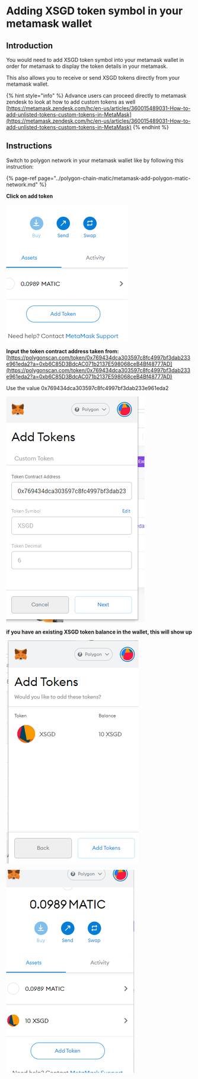 # Adding XSGD token symbol in your metamask wallet

## Introduction

You would need to add XSGD token symbol into your metamask wallet in order for metamask to display the token details in your metamask.

This also allows you to receive or send XSGD tokens directly from your metamask wallet.

{% hint style="info" %}
Advance users can proceed directly to metamask zendesk to look at how to add custom tokens as well  
[https://metamask.zendesk.com/hc/en-us/articles/360015489031-How-to-add-unlisted-tokens-custom-tokens-in-MetaMask](https://metamask.zendesk.com/hc/en-us/articles/360015489031-How-to-add-unlisted-tokens-custom-tokens-in-MetaMask)
{% endhint %}

## Instructions

Switch to polygon network in your metamask wallet like by following this instruction:

{% page-ref page="../polygon-chain-matic/metamask-add-polygon-matic-network.md" %}



**Click on add token**

![](../../.gitbook/assets/image%20%2832%29.png)



**Input the token contract address taken from:** [https://polygonscan.com/token/0x769434dca303597c8fc4997bf3dab233e961eda2?a=0xb6C85D3BdcAC071b2137E598068ceB4Bf48777AD](https://polygonscan.com/token/0x769434dca303597c8fc4997bf3dab233e961eda2?a=0xb6C85D3BdcAC071b2137E598068ceB4Bf48777AD) 

Use the value 0x769434dca303597c8fc4997bf3dab233e961eda2 

![](../../.gitbook/assets/image%20%2820%29.png)

**if you have an existing XSGD token balance in the wallet, this will show up** 

![](../../.gitbook/assets/image%20%2826%29.png)

![](../../.gitbook/assets/image%20%2814%29.png)





